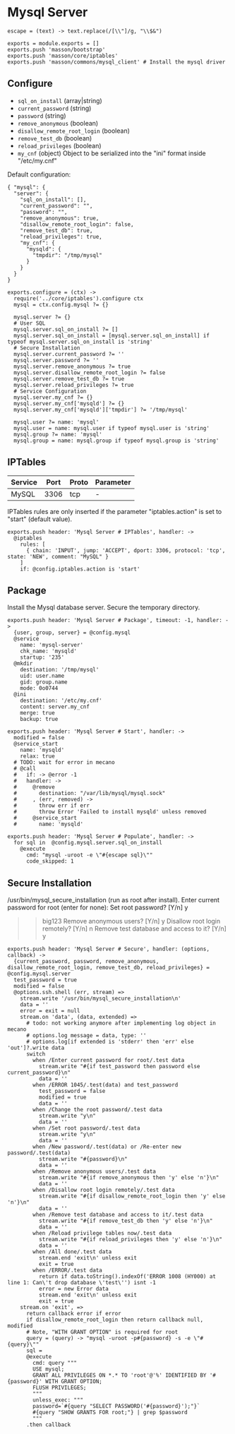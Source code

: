 
# Mysql Server

    escape = (text) -> text.replace(/[\\"]/g, "\\$&")
    
    exports = module.exports = []
    exports.push 'masson/bootstrap'
    exports.push 'masson/core/iptables'
    exports.push 'masson/commons/mysql_client' # Install the mysql driver

## Configure


*   `sql_on_install` (array|string)
*   `current_password` (string)
*   `password` (string)
*   `remove_anonymous` (boolean)
*   `disallow_remote_root_login` (boolean)
*   `remove_test_db` (boolean)
*   `reload_privileges` (boolean)
*   `my_cnf` (object)
    Object to be serialized into the "ini" format inside "/etc/my.cnf"

Default configuration:

```
{ "mysql": {
  "server": {
    "sql_on_install": [],
    "current_password": "",
    "password": "",
    "remove_anonymous": true,
    "disallow_remote_root_login": false,
    "remove_test_db": true,
    "reload_privileges": true,
    "my_cnf": {
      "mysqld": {
        "tmpdir": "/tmp/mysql"
      }
    }
  }
}
```

    exports.configure = (ctx) ->
      require('../core/iptables').configure ctx
      mysql = ctx.config.mysql ?= {}

      mysql.server ?= {}
      # User SQL
      mysql.server.sql_on_install ?= []
      mysql.server.sql_on_install = [mysql.server.sql_on_install] if typeof mysql.server.sql_on_install is 'string'
      # Secure Installation
      mysql.server.current_password ?= ''
      mysql.server.password ?= ''
      mysql.server.remove_anonymous ?= true
      mysql.server.disallow_remote_root_login ?= false
      mysql.server.remove_test_db ?= true
      mysql.server.reload_privileges ?= true
      # Service Configuration
      mysql.server.my_cnf ?= {}
      mysql.server.my_cnf['mysqld'] ?= {}
      mysql.server.my_cnf['mysqld']['tmpdir'] ?= '/tmp/mysql'

      mysql.user ?= name: 'mysql'
      mysql.user = name: mysql.user if typeof mysql.user is 'string'
      mysql.group ?= name: 'mysql'
      mysql.group = name: mysql.group if typeof mysql.group is 'string'

## IPTables

| Service    | Port | Proto | Parameter |
|------------|------|-------|-----------|
| MySQL      | 3306 | tcp   | -         |


IPTables rules are only inserted if the parameter "iptables.action" is set to
"start" (default value).

    exports.push header: 'Mysql Server # IPTables', handler: ->
      @iptables
        rules: [
          { chain: 'INPUT', jump: 'ACCEPT', dport: 3306, protocol: 'tcp', state: 'NEW', comment: "MySQL" }
        ]
        if: @config.iptables.action is 'start'

## Package

Install the Mysql database server. Secure the temporary directory.

    exports.push header: 'Mysql Server # Package', timeout: -1, handler: ->
      {user, group, server} = @config.mysql
      @service
        name: 'mysql-server'
        chk_name: 'mysqld'
        startup: '235'
      @mkdir
        destination: '/tmp/mysql'
        uid: user.name
        gid: group.name
        mode: 0o0744
      @ini
        destination: '/etc/my.cnf'
        content: server.my_cnf
        merge: true
        backup: true

    exports.push header: 'Mysql Server # Start', handler: ->
      modified = false
      @service_start
        name: 'mysqld'
        relax: true
      # TODO: wait for error in mecano
      # @call 
      #   if: -> @error -1
      #   handler: ->
      #     @remove
      #       destination: "/var/lib/mysql/mysql.sock"
      #     , (err, removed) ->
      #       throw err if err
      #       throw Error 'Failed to install mysqld' unless removed
      #     @service_start
      #       name: 'mysqld'

    exports.push header: 'Mysql Server # Populate', handler: ->
      for sql in  @config.mysql.server.sql_on_install
        @execute
          cmd: "mysql -uroot -e \"#{escape sql}\""
          code_skipped: 1

## Secure Installation

/usr/bin/mysql_secure_installation (run as root after install).
Enter current password for root (enter for none):
Set root password? [Y/n] y
>> big123
Remove anonymous users? [Y/n] y
Disallow root login remotely? [Y/n] n
Remove test database and access to it? [Y/n] y

    exports.push header: 'Mysql Server # Secure', handler: (options, callback) ->
      {current_password, password, remove_anonymous, disallow_remote_root_login, remove_test_db, reload_privileges} = @config.mysql.server
      test_password = true
      modified = false
      @options.ssh.shell (err, stream) =>
        stream.write '/usr/bin/mysql_secure_installation\n'
        data = ''
        error = exit = null
        stream.on 'data', (data, extended) =>
          # todo: not working anymore after implementing log object in mecano
          # options.log message = data, type: ''
          # options.log[if extended is 'stderr' then 'err' else 'out']?.write data
          switch
            when /Enter current password for root/.test data
              stream.write "#{if test_password then password else current_password}\n"
              data = ''
            when /ERROR 1045/.test(data) and test_password
              test_password = false
              modified = true
              data = ''
            when /Change the root password/.test data
              stream.write "y\n"
              data = ''
            when /Set root password/.test data
              stream.write "y\n"
              data = ''
            when /New password/.test(data) or /Re-enter new password/.test(data)
              stream.write "#{password}\n"
              data = ''
            when /Remove anonymous users/.test data
              stream.write "#{if remove_anonymous then 'y' else 'n'}\n"
              data = ''
            when /Disallow root login remotely/.test data
              stream.write "#{if disallow_remote_root_login then 'y' else 'n'}\n"
              data = ''
            when /Remove test database and access to it/.test data
              stream.write "#{if remove_test_db then 'y' else 'n'}\n"
              data = ''
            when /Reload privilege tables now/.test data
              stream.write "#{if reload_privileges then 'y' else 'n'}\n"
              data = ''
            when /All done/.test data
              stream.end 'exit\n' unless exit
              exit = true
            when /ERROR/.test data
              return if data.toString().indexOf('ERROR 1008 (HY000) at line 1: Can\'t drop database \'test\'') isnt -1
              error = new Error data
              stream.end 'exit\n' unless exit
              exit = true
        stream.on 'exit', =>
          return callback error if error
          if disallow_remote_root_login then return callback null, modified
          # Note, "WITH GRANT OPTION" is required for root
          query = (query) -> "mysql -uroot -p#{password} -s -e \"#{query}\""
          sql =
          @execute
            cmd: query """
            USE mysql;
            GRANT ALL PRIVILEGES ON *.* TO 'root'@'%' IDENTIFIED BY '#{password}' WITH GRANT OPTION;
            FLUSH PRIVILEGES;
            """
            unless_exec: """
            password=`#{query "SELECT PASSWORD('#{password}');"}`
            #{query "SHOW GRANTS FOR root;"} | grep $password
            """
          .then callback
